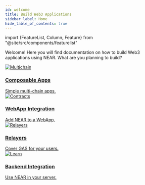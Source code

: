 ```yaml
---
id: welcome
title: Build Web3 Applications
sidebar_label: Home
hide_table_of_contents: true
---
```


import {FeatureList, Column, Feature} from "@site/src/components/featurelist"

Welcome! Here you will find documentation on how to build Web3 applications using NEAR. What are you planning to build?

<div className="container">
  <div className="row">
    <div className="col col--3">
      <a href="/bos/overview">
        <div className="card">
          <div className="card__image">
            <img src={require("@site/static/docs/assets/welcome-pages/bos-big.png").default} alt="Multichain" />
          </div>
          <div className="card__body">
            <h3>Composable Apps</h3>
              Simple multi-chain apps.
          </div>
        </div>
      </a>
    </div>
    <div className="col col--3">
      <a href="/develop/integrate/frontend">
        <div className="card">
          <div className="card__image">
            <img src={require("@site/static/docs/assets/welcome-pages/web-app.png").default} alt="Contracts" />
          </div>
          <div className="card__body">
            <h3>WebApp Integration</h3>
              Add NEAR to a WebApp.
          </div>
        </div>
      </a>
    </div>
    <div className="col col--3">
      <a href="/build/chain-abstraction-services/welcome">
        <div className="card">
          <div className="card__image">
            <img src={require("@site/static/docs/assets/welcome-pages/relayer.png").default} alt="Relayers" />
          </div>
          <div className="card__body">
            <h3>Relayers</h3>
              Cover GAS for your users.
          </div>
        </div>
      </a>
    </div>
    <div className="col col--3">
      <a href="/develop/integrate/backend-login">
        <div className="card">
          <div className="card__image">
            <img src={require("@site/static/docs/assets/welcome-pages/backend.png").default} alt="Learn" />
          </div>
          <div className="card__body">
            <h3>Backend Integration</h3>
            Use NEAR in your server.
          </div>
        </div>
      </a>
    </div>
  </div>
</div>

<FeatureList>
  <Column title="Composable Apps">
    <Feature url="/bos/tutorial/quickstart" title="Overview" subtitle="Learn how components work" image="frontend-bos.png" />
    <Feature url="/bos/dev/intro" title="Dev Environment" subtitle="Setup your dev environment" image="near-logo.png" />
    <Feature url="/bos/api/state" title="Anatomy of a Component" subtitle="Learn how to build components" image="guest-book.png" />
    <Feature url="/bos/api/state" title="Integrate on your App" subtitle="Integrate components to your App" image="bos-lido.png" />
  </Column>
  <Column title="NEAR Integrations">
    <Feature url="/develop/integrate/quickstart-frontend" title="Quickstart" subtitle="Create your first dApp!" image="quickstart.png" />
    <Feature url="/develop/integrate/frontend" title="Frontend Integration" subtitle="Connect your app to NEAR" image="bos-contract.png" />
    <Feature url="/develop/integrate/backend-login" title="Login to a Backend" subtitle="Login users through NEAR Accounts" image="near-cli.png" />
  </Column>
  <Column title="Discover Gateways">
    <Feature url="https://near.org" title="near.org" subtitle="The main gateway to NEAR" image="near-logo.png" />
    <Feature url="https://near.social" title="NEAR Social" subtitle="A social gateway built on NEAR" image="near-social.png" />
    <Feature url="https://bos.gg" title="bos.gg" subtitle="Near Loves Ethereum" image="near-eth.png" />
    <Feature url="https://welldone-gateway.vercel.app/" title="WellDone Gateway" subtitle="A multichain gateway" image="welldone.png" />
  </Column>
</FeatureList>
